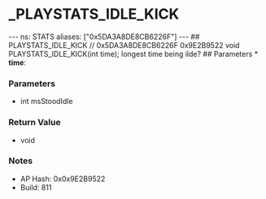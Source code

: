 # _PLAYSTATS_IDLE_KICK

--- ns: STATS aliases: ["0x5DA3A8DE8CB6226F"] --- ## PLAYSTATS_IDLE_KICK  // 0x5DA3A8DE8CB6226F 0x9E2B9522 void PLAYSTATS_IDLE_KICK(int time);  longest time being ilde?  ## Parameters * **time**:

### Parameters
* int msStoodIdle

### Return Value
* void

### Notes
* AP Hash: 0x0x9E2B9522
* Build: 811

